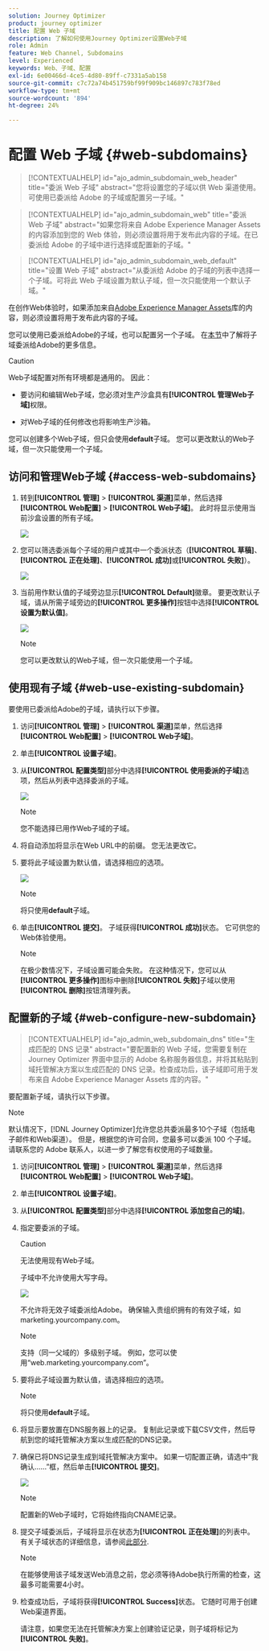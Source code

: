 ```yaml
---
solution: Journey Optimizer
product: journey optimizer
title: 配置 Web 子域
description: 了解如何使用Journey Optimizer设置Web子域
role: Admin
feature: Web Channel, Subdomains
level: Experienced
keywords: Web、子域、配置
exl-id: 6e00466d-4ce5-4d80-89ff-c7331a5ab158
source-git-commit: c7c72a74b451759bf99f909bc146897c783f78ed
workflow-type: tm+mt
source-wordcount: '894'
ht-degree: 24%

---
```


# 配置 Web 子域 {#web-subdomains}

>[!CONTEXTUALHELP]
>id="ajo_admin_subdomain_web_header"
>title="委派 Web 子域"
>abstract="您将设置您的子域以供 Web 渠道使用。可使用已委派给 Adobe 的子域或配置另一子域。"

>[!CONTEXTUALHELP]
>id="ajo_admin_subdomain_web"
>title="委派 Web 子域"
>abstract="如果您将来自 Adobe Experience Manager Assets 的内容添加到您的 Web 体验，则必须设置将用于发布此内容的子域。在已委派给 Adobe 的子域中进行选择或配置新的子域。"

>[!CONTEXTUALHELP]
>id="ajo_admin_subdomain_web_default"
>title="设置 Web 子域"
>abstract="从委派给 Adobe 的子域的列表中选择一个子域。可将此 Web 子域设置为默认子域，但一次只能使用一个默认子域。"

在创作Web体验时，如果添加来自[Adobe Experience Manager Assets](../content-management/assets.md)库的内容，则必须设置将用于发布此内容的子域。

您可以使用已委派给Adobe的子域，也可以配置另一个子域。 在[本节](../configuration/delegate-subdomain.md)中了解将子域委派给Adobe的更多信息。

>[!CAUTION]
>
>Web子域配置对所有环境都是通用的。 因此：
>
>* 要访问和编辑Web子域，您必须对生产沙盒具有&#x200B;**[!UICONTROL 管理Web子域]**&#x200B;权限。
>
> * 对Web子域的任何修改也将影响生产沙箱。

您可以创建多个Web子域，但只会使用&#x200B;**default**&#x200B;子域。 您可以更改默认的Web子域，但一次只能使用一个子域。

## 访问和管理Web子域 {#access-web-subdomains}

1. 转到&#x200B;**[!UICONTROL 管理]** > **[!UICONTROL 渠道]**&#x200B;菜单，然后选择&#x200B;**[!UICONTROL Web配置]** > **[!UICONTROL Web子域]**。 此时将显示使用当前沙盒设置的所有子域。

   ![](assets/web-access-subdomains.png)

1. 您可以筛选委派每个子域的用户或其中一个委派状态（**[!UICONTROL 草稿]**、**[!UICONTROL 正在处理]**、**[!UICONTROL 成功]**&#x200B;或&#x200B;**[!UICONTROL 失败]**）。

   ![](assets/web-filter-subdomains.png)

1. 当前用作默认值的子域旁边显示&#x200B;**[!UICONTROL Default]**&#x200B;徽章。 要更改默认子域，请从所需子域旁边的&#x200B;**[!UICONTROL 更多操作]**&#x200B;按钮中选择&#x200B;**[!UICONTROL 设置为默认值]**。

   ![](assets/web-subdomain-default.png)

   >[!NOTE]
   >
   >您可以更改默认的Web子域，但一次只能使用一个子域。

## 使用现有子域 {#web-use-existing-subdomain}

要使用已委派给Adobe的子域，请执行以下步骤。

1. 访问&#x200B;**[!UICONTROL 管理]** > **[!UICONTROL 渠道]**&#x200B;菜单，然后选择&#x200B;**[!UICONTROL Web配置]** > **[!UICONTROL Web子域]**。

1. 单击&#x200B;**[!UICONTROL 设置子域]**。

1. 从&#x200B;**[!UICONTROL 配置类型]**&#x200B;部分中选择&#x200B;**[!UICONTROL 使用委派的子域]**&#x200B;选项，然后从列表中选择委派的子域。

   ![](assets/web-subdomain-details.png)

   >[!NOTE]
   >
   >您不能选择已用作Web子域的子域。

1. 将自动添加将显示在Web URL中的前缀。 您无法更改它。

1. 要将此子域设置为默认值，请选择相应的选项。

   ![](assets/web-subdomain-details-default.png)

   >[!NOTE]
   >
   >将只使用&#x200B;**default**&#x200B;子域。

1. 单击&#x200B;**[!UICONTROL 提交]**。 子域获得&#x200B;**[!UICONTROL 成功]**&#x200B;状态。 它可供您的Web体验使用。

   >[!NOTE]
   >
   >在极少数情况下，子域设置可能会失败。 在这种情况下，您可以从&#x200B;**[!UICONTROL 更多操作]**&#x200B;图标中删除&#x200B;**[!UICONTROL 失败]**&#x200B;子域以使用&#x200B;**[!UICONTROL 删除]**&#x200B;按钮清理列表。

## 配置新的子域 {#web-configure-new-subdomain}

>[!CONTEXTUALHELP]
>id="ajo_admin_web_subdomain_dns"
>title="生成匹配的 DNS 记录"
>abstract="要配置新的 Web 子域，您需要复制在 Journey Optimizer 界面中显示的 Adobe 名称服务器信息，并将其粘贴到域托管解决方案以生成匹配的 DNS 记录。检查成功后，该子域即可用于发布来自 Adobe Experience Manager Assets 库的内容。"

要配置新子域，请执行以下步骤。

>[!NOTE]
>
>默认情况下，[!DNL Journey Optimizer]允许您总共委派最多10个子域（包括电子邮件和Web渠道）。 但是，根据您的许可合同，您最多可以委派 100 个子域。请联系您的 Adobe 联系人，以进一步了解您有权使用的子域数量。

1. 访问&#x200B;**[!UICONTROL 管理]** > **[!UICONTROL 渠道]**&#x200B;菜单，然后选择&#x200B;**[!UICONTROL Web配置]** > **[!UICONTROL Web子域]**。

1. 单击&#x200B;**[!UICONTROL 设置子域]**。

1. 从&#x200B;**[!UICONTROL 配置类型]**&#x200B;部分中选择&#x200B;**[!UICONTROL 添加您自己的域]**。

1. 指定要委派的子域。

   >[!CAUTION]
   >
   >无法使用现有Web子域。
   >
   >子域中不允许使用大写字母。

   ![](assets/web-add-your-own-domain.png)

   不允许将无效子域委派给Adobe。 确保输入贵组织拥有的有效子域，如marketing.yourcompany.com。

   >[!NOTE]
   >
   >支持（同一父域的）多级别子域。 例如，您可以使用“web.marketing.yourcompany.com”。

1. 要将此子域设置为默认值，请选择相应的选项。

   >[!NOTE]
   >
   >将只使用&#x200B;**default**&#x200B;子域。

1. 将显示要放置在DNS服务器上的记录。 复制此记录或下载CSV文件，然后导航到您的域托管解决方案以生成匹配的DNS记录。

1. 确保已将DNS记录生成到域托管解决方案中。 如果一切配置正确，请选中“我确认……”框，然后单击&#x200B;**[!UICONTROL 提交]**。

   ![](assets/web-add-your-own-domain-confirm.png)

   >[!NOTE]
   >
   >配置新的Web子域时，它将始终指向CNAME记录。

1. 提交子域委派后，子域将显示在状态为&#x200B;**[!UICONTROL 正在处理]**&#x200B;的列表中。 有关子域状态的详细信息，请参阅[此部分](../configuration/about-subdomain-delegation.md#access-delegated-subdomains).<!--Same statuses?-->

   >[!NOTE]
   >
   >在能够使用该子域发送Web消息之前，您必须等待Adobe执行所需的检查，这最多可能需要4小时。

1. 检查成功后，子域将获得&#x200B;**[!UICONTROL Success]**&#x200B;状态。 它随时可用于创建Web渠道界面。

   请注意，如果您无法在托管解决方案上创建验证记录，则子域将标记为&#x200B;**[!UICONTROL 失败]**。

<!--
Only a subdomain with the **[!UICONTROL Success]** status can be set as default.
You cannot delete a subdomain with the **[!UICONTROL Processing]** status.
-->
